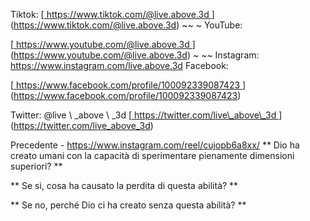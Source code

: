 Tiktok:
[<u> https://www.tiktok.com/@live.above.3d </u>] (https://www.tiktok.com/@live.above.3d) ~~ ~ YouTube:

[<u> https://www.youtube.com/@live.above.3d </u>] (https://www.youtube.com/@live.above.3d) ~ ~~ Instagram: <https://www.instagram.com/live.above.3d>
Facebook:

[<u> https://www.facebook.com/profile/100092339087423 </u> ] (https://www.facebook.com/profile/100092339087423)

Twitter: @live \ _above \ _3d
[<u> https://twitter.com/live\_above\_3d </u >] (https://twitter.com/live_above_3d)

Precedente - https://www.instagram.com/reel/cujopb6a8xx/
** Dio ha creato umani con la capacità di sperimentare pienamente dimensioni superiori? **

** Se sì, cosa ha causato la perdita di questa abilità? **

** Se no, perché Dio ci ha creato senza questa abilità? **

